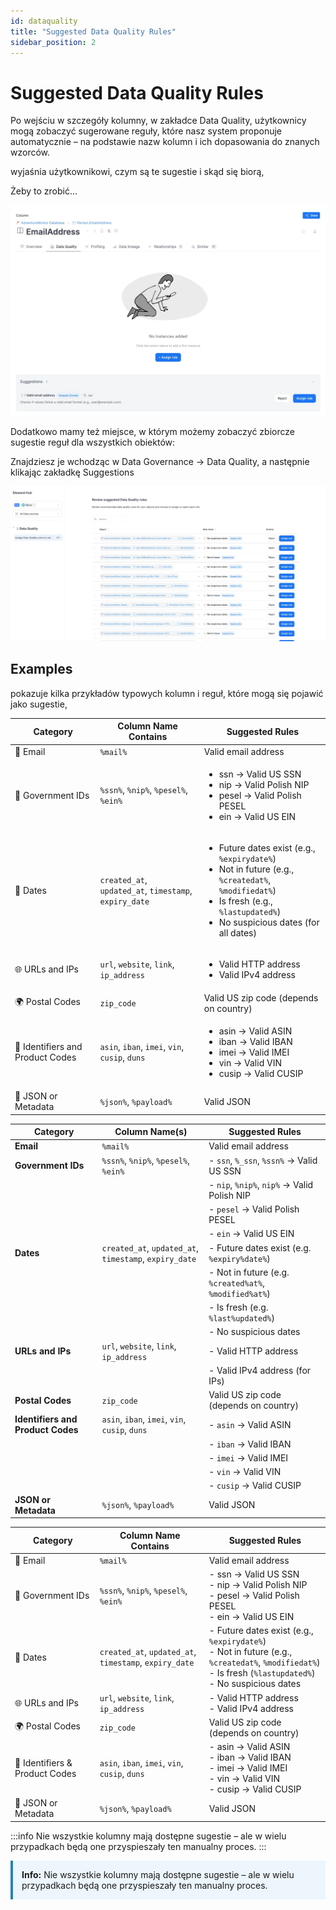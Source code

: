 ```yaml
---
id: dataquality
title: "Suggested Data Quality Rules"
sidebar_position: 2
---
```

# Suggested Data Quality Rules

Po wejściu w szczegóły kolumny, w zakładce Data Quality, użytkownicy mogą zobaczyć sugerowane reguły, które nasz system proponuje automatycznie – na podstawie nazw kolumn i ich dopasowania do znanych wzorców.

wyjaśnia użytkownikowi, czym są te sugestie i skąd się biorą,

Żeby to zrobić...

![alt text](Zrzut_ekranu_2025-07-30_o_11.39.18.webp)

Dodatkowo mamy też miejsce, w którym możemy zobaczyć zbiorcze sugestie reguł dla wszystkich obiektów:

Znajdziesz je wchodząc w Data Governance → Data Quality, a następnie klikając zakładkę Suggestions

![alt text](Zrzut_ekranu_2025-07-30_o_11.40.09.webp)

## Examples

pokazuje kilka przykładów typowych kolumn i reguł, które mogą się pojawić jako sugestie,

<table>
  <thead>
    <tr>
      <th>Category</th>
      <th>Column Name Contains</th>
      <th>Suggested Rules</th>
    </tr>
  </thead>
  <tbody>
    <tr>
      <td>📧 Email</td>
      <td><code>%mail%</code></td>
      <td>Valid email address</td>
    </tr>
    <tr>
      <td>🪪 Government IDs</td>
      <td><code>%ssn%</code>, <code>%nip%</code>, <code>%pesel%</code>, <code>%ein%</code></td>
      <td>
        <ul>
          <li>ssn → Valid US SSN</li>
          <li>nip → Valid Polish NIP</li>
          <li>pesel → Valid Polish PESEL</li>
          <li>ein → Valid US EIN</li>
        </ul>
      </td>
    </tr>
    <tr>
      <td>📅 Dates</td>
      <td><code>created_at</code>, <code>updated_at</code>, <code>timestamp</code>, <code>expiry_date</code></td>
      <td>
        <ul>
          <li>Future dates exist (e.g., <code>%expirydate%</code>)</li>
          <li>Not in future (e.g., <code>%createdat%</code>, <code>%modifiedat%</code>)</li>
          <li>Is fresh (e.g., <code>%lastupdated%</code>)</li>
          <li>No suspicious dates (for all dates)</li>
        </ul>
      </td>
    </tr>
    <tr>
      <td>🌐 URLs and IPs</td>
      <td><code>url</code>, <code>website</code>, <code>link</code>, <code>ip_address</code></td>
      <td>
        <ul>
          <li>Valid HTTP address</li>
          <li>Valid IPv4 address</li>
        </ul>
      </td>
    </tr>
    <tr>
      <td>🌍 Postal Codes</td>
      <td><code>zip_code</code></td>
      <td>Valid US zip code (depends on country)</td>
    </tr>
    <tr>
      <td>🔢 Identifiers and Product Codes</td>
      <td><code>asin</code>, <code>iban</code>, <code>imei</code>, <code>vin</code>, <code>cusip</code>, <code>duns</code></td>
      <td>
        <ul>
          <li>asin → Valid ASIN</li>
          <li>iban → Valid IBAN</li>
          <li>imei → Valid IMEI</li>
          <li>vin → Valid VIN</li>
          <li>cusip → Valid CUSIP</li>
        </ul>
      </td>
    </tr>
    <tr>
      <td>🧾 JSON or Metadata</td>
      <td><code>%json%</code>, <code>%payload%</code></td>
      <td>Valid JSON</td>
    </tr>
  </tbody>
</table>

| Category                    | Column Name(s)                                      | Suggested Rules                                        |
|----------------------------|-----------------------------------------------------|--------------------------------------------------------|
| **Email**                  | `%mail%`                                            | Valid email address                                    |
| **Government IDs**         | `%ssn%`, `%nip%`, `%pesel%`, `%ein%`                | - `ssn`, `%_ssn`, `%ssn%` → Valid US SSN              |
|                            |                                                     | - `nip`, `%nip%`, `nip%` → Valid Polish NIP           |
|                            |                                                     | - `pesel` → Valid Polish PESEL                        |
|                            |                                                     | - `ein` → Valid US EIN                                |
| **Dates**                  | `created_at`, `updated_at`, `timestamp`, `expiry_date` | - Future dates exist (e.g. `%expiry%date%`)       |
|                            |                                                     | - Not in future (e.g. `%created%at%`, `%modified%at%`)|
|                            |                                                     | - Is fresh (e.g. `%last%updated%`)                    |
|                            |                                                     | - No suspicious dates                                 |
| **URLs and IPs**           | `url`, `website`, `link`, `ip_address`              | - Valid HTTP address                                  |
|                            |                                                     | - Valid IPv4 address (for IPs)                        |
| **Postal Codes**           | `zip_code`                                          | Valid US zip code (depends on country)                |
| **Identifiers and Product Codes** | `asin`, `iban`, `imei`, `vin`, `cusip`, `duns` | - `asin` → Valid ASIN                            |
|                            |                                                     | - `iban` → Valid IBAN                                 |
|                            |                                                     | - `imei` → Valid IMEI                                 |
|                            |                                                     | - `vin` → Valid VIN                                   |
|                            |                                                     | - `cusip` → Valid CUSIP                               |
| **JSON or Metadata**       | `%json%`, `%payload%`                               | Valid JSON                                             |

| Category                     | Column Name Contains                                | Suggested Rules                                                                                                                                 |
|-----------------------------|------------------------------------------------------|--------------------------------------------------------------------------------------------------------------------------------------------------|
| 📧 Email                    | `%mail%`                                             | Valid email address                                                                                                                              |
| 🪪 Government IDs           | `%ssn%`, `%nip%`, `%pesel%`, `%ein%`                | - ssn → Valid US SSN<br>- nip → Valid Polish NIP<br>- pesel → Valid Polish PESEL<br>- ein → Valid US EIN                                       |
| 📅 Dates                    | `created_at`, `updated_at`, `timestamp`, `expiry_date` | - Future dates exist (e.g., `%expirydate%`)<br>- Not in future (e.g., `%createdat%`, `%modifiedat%`)<br>- Is fresh (`%lastupdated%`)<br>- No suspicious dates |
| 🌐 URLs and IPs             | `url`, `website`, `link`, `ip_address`              | - Valid HTTP address<br>- Valid IPv4 address                                                                                                     |
| 🌍 Postal Codes             | `zip_code`                                           | Valid US zip code (depends on country)                                                                                                           |
| 🔢 Identifiers & Product Codes | `asin`, `iban`, `imei`, `vin`, `cusip`, `duns`       | - asin → Valid ASIN<br>- iban → Valid IBAN<br>- imei → Valid IMEI<br>- vin → Valid VIN<br>- cusip → Valid CUSIP                                |
| 🧾 JSON or Metadata         | `%json%`, `%payload%`                                | Valid JSON                                                                                                                                       |

:::info
Nie wszystkie kolumny mają dostępne sugestie – ale w wielu przypadkach będą one przyspieszały ten manualny proces. 
:::

<div style="border-left: 4px solid #2980b9; background: #ecf6fc; padding: 1em;">
  <strong>Info:</strong> Nie wszystkie kolumny mają dostępne sugestie – ale w wielu przypadkach będą one przyspieszały ten manualny proces.
</div>

